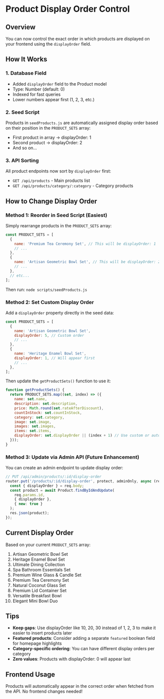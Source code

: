 # Product Display Order Control

## Overview
You can now control the exact order in which products are displayed on your frontend using the `displayOrder` field.

## How It Works

### 1. Database Field
- Added `displayOrder` field to the Product model
- Type: Number (default: 0)
- Indexed for fast queries
- Lower numbers appear first (1, 2, 3, etc.)

### 2. Seed Script
Products in `seedProducts.js` are automatically assigned display order based on their position in the `PRODUCT_SETS` array:
- First product in array → displayOrder: 1
- Second product → displayOrder: 2
- And so on...

### 3. API Sorting
All product endpoints now sort by `displayOrder` first:
- `GET /api/products` - Main products list
- `GET /api/products/category/:category` - Category products

## How to Change Display Order

### Method 1: Reorder in Seed Script (Easiest)
Simply rearrange products in the `PRODUCT_SETS` array:

```javascript
const PRODUCT_SETS = [
  {
    name: 'Premium Tea Ceremony Set', // This will be displayOrder: 1
    // ...
  },
  {
    name: 'Artisan Geometric Bowl Set', // This will be displayOrder: 2
    // ...
  },
  // etc...
];
```

Then run: `node scripts/seedProducts.js`

### Method 2: Set Custom Display Order
Add a `displayOrder` property directly in the seed data:

```javascript
const PRODUCT_SETS = [
  {
    name: 'Artisan Geometric Bowl Set',
    displayOrder: 5, // Custom order
    // ...
  },
  {
    name: 'Heritage Enamel Bowl Set',
    displayOrder: 1, // Will appear first
    // ...
  },
];
```

Then update the `getProductSets()` function to use it:

```javascript
function getProductSets() {
  return PRODUCT_SETS.map((set, index) => ({
    name: set.name,
    description: set.description,
    price: Math.round(set.rateAfterDiscount),
    countInStock: set.countInStock,
    category: set.category,
    image: set.image,
    images: set.images,
    items: set.items,
    displayOrder: set.displayOrder || (index + 1) // Use custom or auto-increment
  }));
}
```

### Method 3: Update via Admin API (Future Enhancement)
You can create an admin endpoint to update display order:

```javascript
// PUT /api/admin/products/:id/display-order
router.put('/products/:id/display-order', protect, adminOnly, async (req, res) => {
  const { displayOrder } = req.body;
  const product = await Product.findByIdAndUpdate(
    req.params.id,
    { displayOrder },
    { new: true }
  );
  res.json(product);
});
```

## Current Display Order
Based on your current `PRODUCT_SETS` array:

1. Artisan Geometric Bowl Set
2. Heritage Enamel Bowl Set
3. Ultimate Dining Collection
4. Spa Bathroom Essentials Set
5. Premium Wine Glass & Candle Set
6. Premium Tea Ceremony Set
7. Natural Coconut Glass Set
8. Premium Lid Container Set
9. Versatile Breakfast Bowl
10. Elegant Mini Bowl Duo

## Tips
- **Keep gaps**: Use displayOrder like 10, 20, 30 instead of 1, 2, 3 to make it easier to insert products later
- **Featured products**: Consider adding a separate `featured` boolean field for homepage highlights
- **Category-specific ordering**: You can have different display orders per category
- **Zero values**: Products with displayOrder: 0 will appear last

## Frontend Usage
Products will automatically appear in the correct order when fetched from the API. No frontend changes needed!
